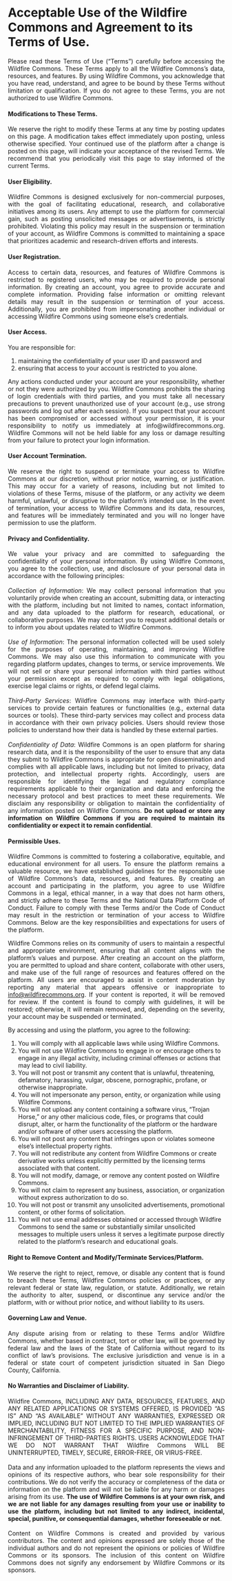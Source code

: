 # Acceptable Use of the Wildfire Commons and Agreement to its Terms of Use.

<div style="text-align: justify;">
Please read these Terms of Use (“Terms”) carefully before accessing the Wildfire Commons. These Terms apply to all the Wildfire Commons’s data, resources, and features. By using Wildfire Commons, you acknowledge that you have read, understand, and agree to be bound by these Terms without limitation or qualification. If you do not agree to these Terms, you are not authorized to use Wildfire Commons.
</div>

#### Modifications to These Terms. 

<div style="text-align: justify;">
We reserve the right to modify these Terms at any time by posting updates on this page. A modification takes effect immediately upon posting, unless otherwise specified. Your continued use of the platform after a change is posted on this page, will indicate your acceptance of the revised Terms. We recommend that you periodically visit this page to stay informed of the current Terms.
</div>

#### User Eligibility.

<div style="text-align: justify;">
Wildfire Commons is designed exclusively for non-commercial purposes, with the goal of facilitating educational, research, and collaborative initiatives among its users. Any attempt to use the platform for commercial gain, such as posting unsolicited messages or advertisements, is strictly prohibited. Violating this policy may result in the suspension or termination of your account, as Wildfire Commons is committed to maintaining a space that prioritizes academic and research-driven efforts and interests.
</div>

#### User Registration.

<div style="text-align: justify;">
Access to certain data, resources, and features of Wildfire Commons is restricted to registered users, who may be required to provide personal information. By creating an account, you agree to provide accurate and complete information. Providing false information or omitting relevant details may result in the suspension or termination of your access. Additionally, you are prohibited from impersonating another individual or accessing Wildfire Commons using someone else’s credentials.
</div>

#### User Access.

You are responsible for: 

1. maintaining the confidentiality of your user ID and password and 
2. ensuring that access to your account is restricted to you alone. 

<div style="text-align: justify;">
Any actions conducted under your account are your responsibility, whether or not they were authorized by you. Wildfire Commons prohibits the sharing of login credentials with third parties, and you must take all necessary precautions to prevent unauthorized use of your account (e.g., use strong passwords and log out after each session). If you suspect that your account has been compromised or accessed without your permission, it is your responsibility to notify us immediately at info@wildfirecommons.org. Wildfire Commons will not be held liable for any loss or damage resulting from your failure to protect your login information.
</div>

#### User Account Termination.

<div style="text-align: justify;">
We reserve the right to suspend or terminate your access to Wildfire Commons at our discretion, without prior notice, warning, or justification. This may occur for a variety of reasons, including but not limited to violations of these Terms, misuse of the platform, or any activity we deem harmful, unlawful, or disruptive to the platform’s intended use. In the event of termination, your access to Wildfire Commons and its data, resources, and features will be immediately terminated and you will no longer have permission to use the platform. 
</div>

#### Privacy and Confidentiality.

<div style="text-align: justify;">
We value your privacy and are committed to safeguarding the confidentiality of your personal information. By using Wildfire Commons, you agree to the collection, use, and disclosure of your personal data in accordance with the following principles:
<br>
<br>
<i>Collection of Information</i>: We may collect personal information that you voluntarily provide when creating an account, submitting data, or interacting with the platform, including but not limited to names, contact information, and any data uploaded to the platform for research, educational, or collaborative purposes. We may contact you to request additional details or to inform you about updates related to Wildfire Commons. 
<br>
<br>
<i>Use of Information</i>: The personal information collected will be used solely for the purposes of operating, maintaining, and improving Wildfire Commons. We may also use this information to communicate with you regarding platform updates, changes to terms, or service improvements. We will not sell or share your personal information with third parties without your permission except as required to comply with legal obligations, exercise legal claims or rights, or defend legal claims.
<br>
<br>
<i>Third-Party Services</i>: Wildfire Commons may interface with third-party services to provide certain features or functionalities (e.g., external data sources or tools). These third-party services may collect and process data in accordance with their own privacy policies. Users should review those policies to understand how their data is handled by these external parties.
<br>
<br>
<i>Confidentiality of Data</i>: Wildfire Commons is an open platform for sharing research data, and it is the responsibility of the user to ensure that any data they submit to Wildfire Commons is appropriate for open dissemination and complies with all applicable laws, including but not limited to privacy, data protection, and intellectual property rights. Accordingly, users are responsible for identifying the legal and regulatory compliance requirements applicable to their organization and data and enforcing the necessary protocol and best practices to meet these requirements. We disclaim any responsibility or obligation to maintain the confidentiality of any information posted on Wildfire Commons. <b>Do not upload or store any information on Wildfire Commons if you are required to maintain its confidentiality or expect it to remain confidential</b>. 
</div>

#### Permissible Uses.

<div style="text-align: justify;">
Wildfire Commons is committed to fostering a collaborative, equitable, and educational environment for all users. To ensure the platform remains a valuable resource, we have established guidelines for the responsible use of Wildfire Commons’s data, resources, and features. By creating an account and participating in the platform, you agree to use Wildfire Commons in a legal, ethical manner, in a way that does not harm others, and strictly adhere to these Terms and the National Data Platform Code of Conduct. Failure to comply with these Terms and/or the Code of Conduct may result in the restriction or termination of your access to Wildfire Commons. Below are the key responsibilities and expectations for users of the platform.

Wildfire Commons relies on its community of users to maintain a respectful and appropriate environment, ensuring that all content aligns with the platform’s values and purpose. After creating an account on the platform, you are permitted to upload and share content, collaborate with other users, and make use of the full range of resources and features offered on the platform. All users are encouraged to assist in content moderation by reporting any material that appears offensive or inappropriate to info@wildfirecommons.org. If your content is reported, it will be removed for review. If the content is found to comply with guidelines, it will be restored; otherwise, it will remain removed, and, depending on the severity, your account may be suspended or terminated.
</div>

By accessing and using the platform, you agree to the following:    

1. You will comply with all applicable laws while using Wildfire Commons.
2. You will not use Wildfire Commons to engage in or encourage others to engage in any illegal activity, including criminal offenses or actions that may lead to civil liability.
3. You will not post or transmit any content that is unlawful, threatening, defamatory, harassing, vulgar, obscene, pornographic, profane, or otherwise inappropriate. 
4. You will not impersonate any person, entity, or organization while using Wildfire Commons.
5. You will not upload any content containing a software virus, “Trojan Horse,” or any other malicious code, files, or programs that could disrupt, alter, or harm the functionality of the platform or the hardware and/or software of other users accessing the platform.
6. You will not post any content that infringes upon or violates someone else’s intellectual property rights.
7. You will not redistribute any content from Wildfire Commons or create derivative works unless explicitly permitted by the licensing terms associated with that content.
8. You will not modify, damage, or remove any content posted on Wildfire Commons.
9. You will not claim to represent any business, association, or organization without express authorization to do so.
10. You will not post or transmit any unsolicited advertisements, promotional content, or other forms of solicitation.
11. You will not use email addresses obtained or accessed through Wildfire Commons to send the same or substantially similar unsolicited messages to multiple users unless it serves a legitimate purpose directly related to the platform’s research and educational goals.

#### Right to Remove Content and Modify/Terminate Services/Platform.

<div style="text-align: justify;">
We reserve the right to reject, remove, or disable any content that is found to breach these Terms, Wildfire Commons policies or practices, or any relevant federal or state law, regulation, or statute.  Additionally, we retain the authority to alter, suspend, or discontinue any service and/or the platform, with or without prior notice, and without liability to its users.
</div>

#### Governing Law and Venue.

<div style="text-align: justify;">
Any dispute arising from or relating to these Terms and/or Wildfire Commons, whether based in contract, tort or other law, will be governed by federal law and the laws of the State of California without regard to its conflict of law’s provisions. The exclusive jurisdiction and venue is in a federal or state court of competent jurisdiction situated in San Diego County, California. 
</div>

#### No Warranties and Disclaimer of Liability.

<div style="text-align: justify;">
Wildfire Commons, INCLUDING ANY DATA, RESOURCES, FEATURES, AND ANY RELATED APPLICATIONS OR SYSTEMS OFFERED, IS PROVIDED “AS IS” AND “AS AVAILABLE” WITHOUT ANY WARRANTIES, EXPRESSED OR IMPLIED, INCLUDING BUT NOT LIMITED TO THE IMPLIED WARRANTIES OF MERCHANTABILITY, FITNESS FOR A SPECIFIC PURPOSE, AND NON-INFRINGEMENT OF THIRD-PARTIES RIGHTS. USERS ACKNOWLEDGE THAT WE DO NOT WARRANT THAT Wildfire Commons WILL BE UNINTERRUPTED, TIMELY, SECURE, ERROR-FREE, OR VIRUS-FREE.
<br>
<br>
Data and any information uploaded to the platform represents the views and opinions of its respective authors, who bear sole responsibility for their contributions. We do not verify the accuracy or completeness of the data or information on the platform and will not be liable for any harm or damages arising from its use. <b>The use of Wildfire Commons is at your own risk, and we are not liable for any damages resulting from your use or inability to use the platform, including but not limited to any indirect, incidental, special, punitive, or consequential damages, whether foreseeable or not</b>.
<br>
<br>
Content on Wildfire Commons is created and provided by various contributors. The content and opinions expressed are solely those of the individual authors and do not represent the opinions or policies of Wildfire Commons or its sponsors. The inclusion of this content on Wildfire Commons does not signify any endorsement by Wildfire Commons or its sponsors.
</div>
